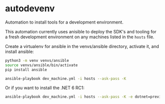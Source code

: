 # autodevenv
Automation to install tools for a development environment.

This automation currently uses anisible to deploy the SDK's and tooling for a fresh development environment on any machines listed in the `hosts` file.

Create a virtualenv for ansible in the venvs/ansible directory, activate it, and install ansible:
```bash
python3 -m venv venvs/ansible
source venvs/ansible/bin/activate
pip install ansible
```

```bash
ansible-playbook dev_machine.yml -i hosts --ask-pass -K
```
Or if you want to install the .NET 6 RC1:
```bash
ansible-playbook dev_machine.yml -i hosts --ask-pass -K -e dotnet=preview
```
